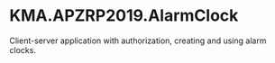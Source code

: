 # KMA.APZRP2019.AlarmClock
Client-server application with authorization, creating and using alarm clocks.
